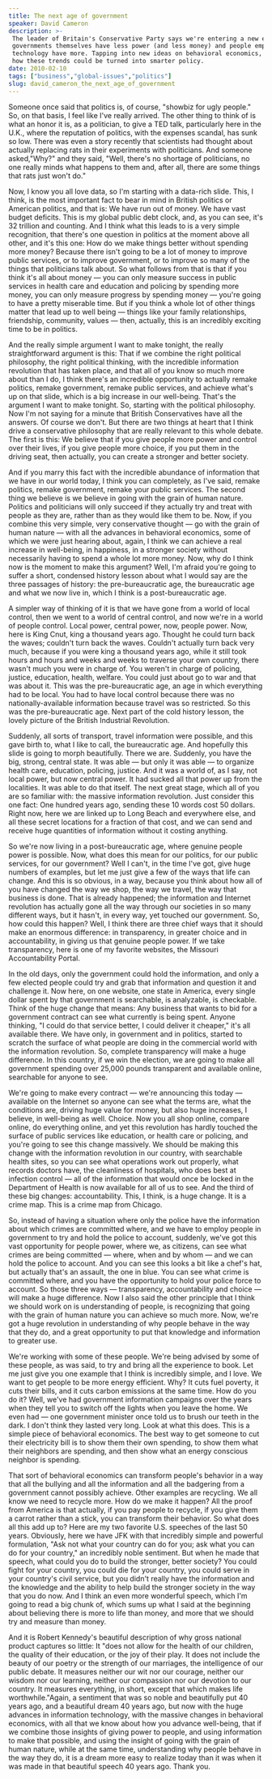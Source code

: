 ```yaml
---
title: The next age of government
speaker: David Cameron
description: >-
 The leader of Britain's Conservative Party says we're entering a new era -- where
 governments themselves have less power (and less money) and people empowered by
 technology have more. Tapping into new ideas on behavioral economics, he explores
 how these trends could be turned into smarter policy.
date: 2010-02-10
tags: ["business","global-issues","politics"]
slug: david_cameron_the_next_age_of_government
---
```


Someone once said that politics is, of course, "showbiz for ugly people." So, on that
basis, I feel like I've really arrived. The other thing to think of is what an honor it
is, as a politician, to give a TED talk, particularly here in the U.K., where the
reputation of politics, with the expenses scandal, has sunk so low. There was even a story
recently that scientists had thought about actually replacing rats in their experiments
with politicians. And someone asked,"Why?" and they said, "Well, there's no shortage of
politicians, no one really minds what happens to them and, after all, there are some
things that rats just won't do." 

Now, I know you all love data, so I'm starting with a data-rich slide. This, I think, is
the most important fact to bear in mind in British politics or American politics, and that
is: We have run out of money. We have vast budget deficits. This is my global public debt
clock, and, as you can see, it's 32 trillion and counting. And I think what this leads to
is a very simple recognition, that there's one question in politics at the moment above
all other, and it's this one: How do we make things better without spending more money?
Because there isn't going to be a lot of money to improve public services, or to improve
government, or to improve so many of the things that politicians talk about. So what
follows from that is that if you think it's all about money — you can only measure success
in public services in health care and education and policing by spending more money, you
can only measure progress by spending money — you're going to have a pretty miserable
time. But if you think a whole lot of other things matter that lead up to well being —
things like your family relationships, friendship, community, values — then, actually,
this is an incredibly exciting time to be in politics.

And the really simple argument I want to make tonight, the really straightforward argument
is this: That if we combine the right political philosophy, the right political thinking,
with the incredible information revolution that has taken place, and that all of you know
so much more about than I do, I think there's an incredible opportunity to actually remake
politics, remake government, remake public services, and achieve what's up on that slide,
which is a big increase in our well-being. That's the argument I want to make tonight. So,
starting with the political philosophy. Now I'm not saying for a minute that British
Conservatives have all the answers. Of course we don't. But there are two things at heart
that I think drive a conservative philosophy that are really relevant to this whole
debate. The first is this: We believe that if you give people more power and control over
their lives, if you give people more choice, if you put them in the driving seat, then
actually, you can create a stronger and better society.

And if you marry this fact with the incredible abundance of information that we have in
our world today, I think you can completely, as I've said, remake politics, remake
government, remake your public services. The second thing we believe is we believe in going
with the grain of human nature. Politics and politicians will only succeed if they
actually try and treat with people as they are, rather than as they would like them to be.
Now, if you combine this very simple, very conservative thought — go with the grain of
human nature — with all the advances in behavioral economics, some of which we were just
hearing about, again, I think we can achieve a real increase in well-being, in happiness,
in a stronger society without necessarily having to spend a whole lot more money. Now, why
do I think now is the moment to make this argument? Well, I'm afraid you're going to
suffer a short, condensed history lesson about what I would say are the three passages of
history: the pre-bureaucratic age, the bureaucratic age and what we now live in, which I
think is a post-bureaucratic age.

A simpler way of thinking of it is that we have gone from a world of local control, then
we went to a world of central control, and now we're in a world of people control. Local
power, central power, now, people power. Now, here is King Cnut, king a thousand years ago.
Thought he could turn back the waves; couldn't turn back the waves. Couldn't actually turn
back very much, because if you were king a thousand years ago, while it still took hours
and hours and weeks and weeks to traverse your own country, there wasn't much you were in
charge of. You weren't in charge of policing, justice, education, health, welfare. You
could just about go to war and that was about it. This was the pre-bureaucratic age, an
age in which everything had to be local. You had to have local control because there was
no nationally-available information because travel was so restricted. So this was the
pre-bureaucratic age. Next part of the cold history lesson, the lovely picture of the
British Industrial Revolution.

Suddenly, all sorts of transport, travel information were possible, and this gave birth
to, what I like to call, the bureaucratic age. And hopefully this slide is going to morph
beautifully. There we are. Suddenly, you have the big, strong, central state. It was able
— but only it was able — to organize health care, education, policing, justice. And it was
a world of, as I say, not local power, but now central power. It had sucked all that power
up from the localities. It was able to do that itself. The next great stage, which all of
you are so familiar with: the massive information revolution. Just consider this one fact:
One hundred years ago, sending these 10 words cost 50 dollars. Right now, here we are
linked up to Long Beach and everywhere else, and all these secret locations for a fraction
of that cost, and we can send and receive huge quantities of information without it
costing anything.

So we're now living in a post-bureaucratic age, where genuine people power is
possible. Now, what does this mean for our politics, for our public services, for our
government? Well I can't, in the time I've got, give huge numbers of examples, but let me
just give a few of the ways that life can change. And this is so obvious, in a way,
because you think about how all of you have changed the way we shop, the way we travel,
the way that business is done. That is already happened; the information and Internet
revolution has actually gone all the way through our societies in so many different ways,
but it hasn't, in every way, yet touched our government. So, how could this happen? Well, I
think there are three chief ways that it should make an enormous difference: in
transparency, in greater choice and in accountability, in giving us that genuine people
power. If we take transparency, here is one of my favorite websites, the Missouri
Accountability Portal.

In the old days, only the government could hold the information, and only a few elected
people could try and grab that information and question it and challenge it. Now here, on
one website, one state in America, every single dollar spent by that government is
searchable, is analyzable, is checkable. Think of the huge change that means: Any business
that wants to bid for a government contract can see what currently is being spent. Anyone
thinking, "I could do that service better, I could deliver it cheaper," it's all available
there. We have only, in government and in politics, started to scratch the surface of what
people are doing in the commercial world with the information revolution. So, complete
transparency will make a huge difference. In this country, if we win the election, we are
going to make all government spending over 25,000 pounds transparent and available online,
searchable for anyone to see.

We're going to make every contract — we're announcing this today — available on the
Internet so anyone can see what the terms are, what the conditions are, driving huge value
for money, but also huge increases, I believe, in well-being as well. Choice. Now you all
shop online, compare online, do everything online, and yet this revolution has hardly
touched the surface of public services like education, or health care or policing, and
you're going to see this change massively. We should be making this change with the
information revolution in our country, with searchable health sites, so you can see what
operations work out properly, what records doctors have, the cleanliness of hospitals, who
does best at infection control — all of the information that would once be locked in the
Department of Health is now available for all of us to see. And the third of these big
changes: accountability. This, I think, is a huge change. It is a crime map. This is a
crime map from Chicago.

So, instead of having a situation where only the police have the information about which
crimes are committed where, and we have to employ people in government to try and hold the
police to account, suddenly, we've got this vast opportunity for people power, where we,
as citizens, can see what crimes are being committed — where, when and by whom — and we
can hold the police to account. And you can see this looks a bit like a chef's hat, but
actually that's an assault, the one in blue. You can see what crime is committed where,
and you have the opportunity to hold your police force to account. So those three ways —
transparency, accountability and choice — will make a huge difference. Now I also said the
other principle that I think we should work on is understanding of people, is recognizing
that going with the grain of human nature you can achieve so much more. Now, we're got a
huge revolution in understanding of why people behave in the way that they do, and a great
opportunity to put that knowledge and information to greater use.

We're working with some of these people. We're being advised by some of these people, as
was said, to try and bring all the experience to book. Let me just give you one example
that I think is incredibly simple, and I love. We want to get people to be more energy
efficient. Why? It cuts fuel poverty, it cuts their bills, and it cuts carbon emissions at
the same time. How do you do it? Well, we've had government information campaigns over the
years when they tell you to switch off the lights when you leave the home. We even had —
one government minister once told us to brush our teeth in the dark. I don't think they
lasted very long. Look at what this does. This is a simple piece of behavioral economics.
The best way to get someone to cut their electricity bill is to show them their own
spending, to show them what their neighbors are spending, and then show what an energy
conscious neighbor is spending.

That sort of behavioral economics can transform people's behavior in a way that all the
bullying and all the information and all the badgering from a government cannot possibly
achieve. Other examples are recycling. We all know we need to recycle more. How do we make
it happen? All the proof from America is that actually, if you pay people to recycle, if
you give them a carrot rather than a stick, you can transform their behavior. So what does
all this add up to? Here are my two favorite U.S. speeches of the last 50 years.
Obviously, here we have JFK with that incredibly simple and powerful formulation, "Ask not
what your country can do for you; ask what you can do for your country," an incredibly
noble sentiment. But when he made that speech, what could you do to build the stronger,
better society? You could fight for your country, you could die for your country, you
could serve in your country's civil service, but you didn't really have the information
and the knowledge and the ability to help build the stronger society in the way that you
do now. And I think an even more wonderful speech, which I'm going to read a big chunk of,
which sums up what I said at the beginning about believing there is more to life than
money, and more that we should try and measure than money.

And it is Robert Kennedy's beautiful description of why gross national product captures so
little: It "does not allow for the health of our children, the quality of their education,
or the joy of their play. It does not include the beauty of our poetry or the strength of
our marriages, the intelligence of our public debate. It measures neither our wit nor our
courage, neither our wisdom nor our learning, neither our compassion nor our devotion to
our country. It measures everything, in short, except that which makes life
worthwhile."Again, a sentiment that was so noble and beautifully put 40 years ago, and a
beautiful dream 40 years ago, but now with the huge advances in information technology,
with the massive changes in behavioral economics, with all that we know about how you
advance well-being, that if we combine those insights of giving power to people, and using
information to make that possible, and using the insight of going with the grain of human
nature, while at the same time, understanding why people behave in the way they do, it is
a dream more easy to realize today than it was when it was made in that beautiful speech
40 years ago. Thank you.

<!--
ad_duration=3.33
event="TED2010"
external_start_time=0
intro_duration=11.82
is_subtitle_required="False"
is_talk_featured="True"
language="en"
language_swap="False"
native_language="en"
number_of_related_talks=6
number_of_speakers=1
number_of_subtitled_videos=29
number_of_tags=3
number_of_talk_download_languages=29
number_of_talk_more_resources=0
number_of_talk_recommendations=0
number_of_talks_take_actions=0
post_ad_duration=0.83
published_timestamp="2010-02-15 14:23:00"
recording_date="2010-02-10"
speaker_description="Politician"
speaker_is_published=1
speaker_name="David Cameron"
talk_name="The next age of government"
talks_tags=["business","global-issues","politics"]
url_photo_speaker="https://pe.tedcdn.com/images/ted/150045_254x191.jpg"
url_photo_talk="https://pe.tedcdn.com/images/ted/150040_800x600.jpg"
url_webpage="https://www.ted.com/talks/david_cameron_the_next_age_of_government"
video_type_name="TED Stage Talk"
-->